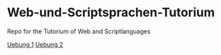 # Web-und-Scriptsprachen-Tutorium
Repo for the Tutorium of Web and Scriptlanguages

[Uebung 1](https://github.com/dartmann/Web-und-Scriptsprachen-Tutorium/tree/master/Uebung1)
[Uebung 2](https://github.com/dartmann/Web-und-Scriptsprachen-Tutorium/tree/master/Uebung2)
